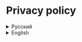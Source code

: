 # Privacy policy

<details>
   <summary>Русский</summary>

# Политика конфиденциальности

Последнее обновление: 15.12.2024

## Введение
Мы уважаем вашу конфиденциальность и стремимся защитить данные, которые могут быть собраны нашим Discord-ботом. Эта политика конфиденциальности описывает, какие данные собираются, как они используются и как мы защищаем вашу информацию.

---

## 1. Какие данные мы собираем?

### 1.1 Данные, предоставляемые пользователями
Когда вы взаимодействуете с ботом, мы можем получать следующие данные:
- **Публичные данные вашего Discord-аккаунта**: ваше имя пользователя, аватар и идентификатор пользователя (User ID).
- **Данные о сервере**: идентификаторы серверов (Server ID), текстовых и голосовых каналов, в которых используется бот.
- **Контент взаимодействий**: команды, которые вы отправляете боту, и параметры команд.

### 1.2 Автоматически собираемые данные
Бот может собирать технические данные для улучшения своей работы, включая:
- Статистику использования команд (например, частоту вызова команд).
- Информацию о сбоях или ошибках в работе.

---

## 2. Как мы используем собранные данные?

Мы используем данные для следующих целей:
- Обеспечение функциональности бота (например, воспроизведение музыки, управление очередью).
- Поддержание и улучшение производительности и стабильности бота.
- Предоставление технической поддержки при возникновении проблем.

---

## 3. Хранение данных

### 3.1 Временное хранение
Бот не сохраняет данные пользователей и серверов на постоянной основе. Информация, такая как список песен в очереди, хранится временно в памяти и удаляется после завершения работы бота или при его отключении.

### 3.2 Исключения
Если для функционирования бота потребуется временно хранить данные (например, для логов ошибок), они будут удалены в течение [укажите срок, например, 30 дней].

---

## 4. Раскрытие данных третьим лицам

Мы не передаём ваши данные третьим лицам, за исключением случаев:
- Если это требуется по закону.
- Если это необходимо для защиты наших прав или предотвращения незаконной деятельности.

---

## 5. Безопасность данных

Мы принимаем разумные меры для защиты данных, которые обрабатывает бот:
- Используем защищённые серверы и протоколы передачи данных.
- Минимизируем объём обрабатываемой информации.
- Обновляем зависимости и код бота для устранения уязвимостей.

---

## 6. Ваши права

Вы имеете право:
- Запросить удаление любых данных, собранных ботом, если они хранятся.
- Получить разъяснения относительно использования данных.

Для реализации этих прав свяжитесь с нами по указанным контактам.

---

## 7. Контакты

Если у вас есть вопросы по поводу политики конфиденциальности или работы бота, свяжитесь с нами:
- **Email**: [ваш_email@example.com]
- **Discord**: [ваше_имя_пользователя в Discord]

---

## 8. Изменения политики конфиденциальности

Мы оставляем за собой право изменять эту политику конфиденциальности. Все изменения будут опубликованы по следующему адресу: [вставьте ссылку на этот документ].

</details>

<details>
   <summary>English</summary>

# Privacy Policy

Last updated: 15.12.2024

## Introduction
We respect your privacy and are committed to protecting any data collected by our Discord bot. This privacy policy explains what data is collected, how it is used, and how we protect your information.

---

## 1. What data do we collect?

### 1.1 User-provided data
When you interact with the bot, we may collect the following data:
- **Public data from your Discord account**: your username, avatar, and user ID.
- **Server data**: server IDs, text, and voice channels where the bot is used.
- **Interaction content**: commands you send to the bot and command parameters.

### 1.2 Automatically collected data
The bot may collect technical data to improve its performance, including:
- Command usage statistics (e.g., frequency of commands used).
- Information about crashes or errors.

---

## 2. How do we use the collected data?

We use the data for the following purposes:
- To ensure the functionality of the bot (e.g., playing music, managing queues).
- To maintain and improve the bot’s performance and stability.
- To provide technical support in case of issues.

---

## 3. Data storage

### 3.1 Temporary storage
The bot does not store user or server data permanently. Information such as the song queue is stored temporarily in memory and is cleared when the bot stops or disconnects.

### 3.2 Exceptions
If temporary storage of data (e.g., error logs) is required for the bot's functionality, it will be deleted within [specify a timeframe, e.g., 30 days].

---

## 4. Data sharing with third parties

We do not share your data with third parties, except in the following cases:
- When required by law.
- When necessary to protect our rights or prevent unlawful activity.

---

## 5. Data security

We take reasonable measures to protect the data processed by the bot:
- Using secure servers and transmission protocols.
- Minimizing the amount of processed data.
- Keeping dependencies and the bot’s code up to date to eliminate vulnerabilities.

---

## 6. Your rights

You have the right to:
- Request the deletion of any data collected by the bot if stored.
- Receive clarification on how your data is used.

To exercise these rights, please contact us using the details below.

---

## 7. Contact

If you have any questions about the privacy policy or the bot's functionality, contact us:
- **Email**: [your_email@example.com]
- **Discord**: [your Discord username]

---

## 8. Changes to the Privacy Policy

We reserve the right to modify this privacy policy. All changes will be published at the following address: [insert

